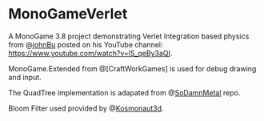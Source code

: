# MonoGameVerlet
A MonoGame 3.8 project demonstrating Verlet Integration based physics from @[johnBu](https://github.com/johnBuffer) posted on his YouTube channel: https://www.youtube.com/watch?v=lS_qeBy3aQI.  

MonoGame.Extended from @[CraftWorkGames] is used for debug drawing and input.

The QuadTree implementation is adapated from @[SoDamnMetal](https://github.com/SoDamnMetal/Spatial-Partition) repo.

Bloom Filter used provided by @[Kosmonaut3d](https://github.com/Kosmonaut3d/BloomFilter-for-Monogame-and-XNA/).
